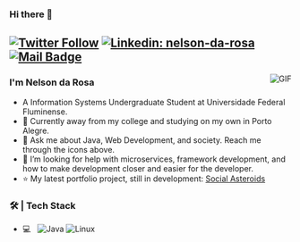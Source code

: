 ### Hi there 👋

<a href="https://twitter.com/NelsondaRosaP">![Twitter Follow](https://img.shields.io/twitter/follow/NelsondaRosaP?label=Follow)</a>
[![Linkedin: nelson-da-rosa](https://img.shields.io/badge/-Nelson-blue?style=flat-square&logo=Linkedin&logoColor=white&link=https://www.linkedin.com/in/nelson-da-rosa/)](https://www.linkedin.com/in/nelson-da-rosa/)
[![Mail Badge](https://img.shields.io/badge/-nelsondrpin@gmail.com-c14438?style=flat&logo=Gmail&logoColor=white&link=mailto:nelsondrpin@gmail.com)](mailto:nelsondrpin@gmail.com)
---
<img align="right" alt="GIF" src="https://raw.githubusercontent.com/JoeyBling/JoeyBling/master/pic/pusheencode.gif" />

### I'm Nelson da Rosa

- A Information Systems Undergraduate Student at Universidade Federal Fluminense.
- 🌱 Currently away from my college and studying on my own in Porto Alegre.
- 💬 Ask me about Java, Web Development, and society. Reach me through the icons above.
- 🤔 I’m looking for help with microservices, framework development, and how to make development closer and easier for the developer.
- ⭐ My latest portfolio project, still in development: [Social Asteroids](https://github.com/nelsondrp/social-asteroids-backend)

### 🛠 | Tech Stack

- 💻 &#160; ![Java](https://img.shields.io/badge/-Java-333333?style=flat&logo=Java&logoColor=007396)
![Linux](https://img.shields.io/badge/-Linux-333333?style=flat&logo=Linux&logoColor=FCC624)


